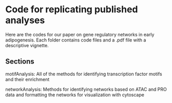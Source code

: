 
# Code for replicating published analyses

Here are the codes for our paper on gene regulatory networks in early adipogenesis. Each folder contains code files and a .pdf file with a descriptive vignette.

## Sections
motifAnalysis: All of the methods for identifying transcription factor motifs and their enrichment<br/>

networkAnalysis: Methods for identifying networks based on ATAC and PRO data and formatting the networks for visualization with cytoscape


